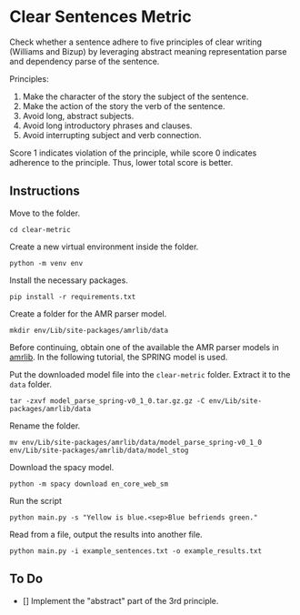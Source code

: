 # Clear Sentences Metric

Check whether a sentence adhere to five principles of clear writing (Williams and Bizup) by leveraging abstract meaning representation parse and dependency parse of the sentence.

Principles:
1. Make the character of the story the subject of the sentence.
2. Make the action of the story the verb of the sentence.
3. Avoid long, abstract subjects.
4. Avoid long introductory phrases and clauses.
5. Avoid interrupting subject and verb connection.

Score 1 indicates violation of the principle, while score 0 indicates adherence to the principle. Thus, lower total score is better.

## Instructions

Move to the folder.
```
cd clear-metric
```

Create a new virtual environment inside the folder.
```
python -m venv env
```

Install the necessary packages.
```
pip install -r requirements.txt
```

Create a folder for the AMR parser model.
```
mkdir env/Lib/site-packages/amrlib/data
```

Before continuing, obtain one of the available the AMR parser models in [amrlib](https://github.com/bjascob/amrlib-models). In the following tutorial, the SPRING model is used.

Put the downloaded model file into the `clear-metric` folder. Extract it to the `data` folder.
```
tar -zxvf model_parse_spring-v0_1_0.tar.gz.gz -C env/Lib/site-packages/amrlib/data
```

Rename the folder.
```
mv env/Lib/site-packages/amrlib/data/model_parse_spring-v0_1_0 env/Lib/site-packages/amrlib/data/model_stog
```

Download the spacy model.
```
python -m spacy download en_core_web_sm
```

Run the script
```
python main.py -s "Yellow is blue.<sep>Blue befriends green."
```

Read from a file, output the results into another file.
```
python main.py -i example_sentences.txt -o example_results.txt
```

## To Do
- [] Implement the "abstract" part of the 3rd principle.